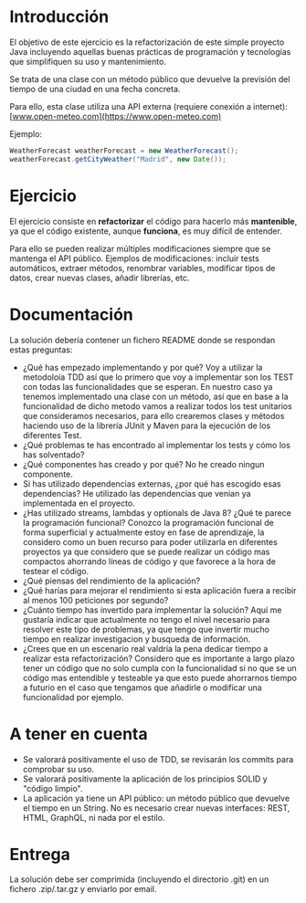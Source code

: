 # Introducción

El objetivo de este ejercicio es la refactorización de este simple proyecto Java incluyendo aquellas buenas prácticas
de programación y tecnologías que simplifiquen su uso y mantenimiento.

Se trata de una clase con un método público que devuelve la previsión del tiempo de una ciudad en una fecha concreta.

Para ello, esta clase utiliza una API externa (requiere conexión a internet): [www.open-meteo.com](https://www.open-meteo.com) 

Ejemplo:

```java
WeatherForecast weatherForecast = new WeatherForecast();
weatherForecast.getCityWeather("Madrid", new Date());
```


# Ejercicio

El ejercicio consiste en **refactorizar** el código para hacerlo más **mantenible**, ya que el código existente, aunque **funciona**, es muy difícil de entender. 
  
Para ello se pueden realizar múltiples modificaciones siempre que se mantenga el API público. Ejemplos de modificaciones: incluir tests automáticos, extraer métodos, renombrar variables, modificar tipos de datos, crear nuevas clases, añadir librerías, etc. 


# Documentación

La solución debería contener un fichero README donde se respondan estas preguntas:
- ¿Qué has empezado implementando y por qué?
Voy a utilizar la metodoloía TDD así que lo primero que voy a implementar son los TEST con todas las funcionalidades que se esperan. En nuestro caso ya tenemos implementado una clase con un método, así que en base a la funcionalidad de dicho metodo  vamos a realizar todos los test unitarios que consideramos necesarios, para ello crearemos clases y métodos haciendo uso de la librería JUnit y Maven para la ejecución de los diferentes Test.
- ¿Qué problemas te has encontrado al implementar los tests y cómo los has solventado?
- ¿Qué componentes has creado y por qué?
No he creado ningun componente.
- Si has utilizado dependencias externas, ¿por qué has escogido esas dependencias?
He utilizado las dependencias que venian ya implementada en el proyecto.
- ¿Has utilizado  streams, lambdas y optionals de Java 8? ¿Qué te parece la programación funcional?
Conozco la programación funcional de forma superficial y actualmente estoy en fase de aprendizaje, la considero como un buen recurso para poder utilizarla en diferentes proyectos ya que considero que se puede realizar un código mas compactos ahorrando líneas de código y que favorece a la hora de testear el código.
- ¿Qué piensas del rendimiento de la aplicación? 
- ¿Qué harías para mejorar el rendimiento si esta aplicación fuera a recibir al menos 100 peticiones por segundo?
- ¿Cuánto tiempo has invertido para implementar la solución? 
Aquí me gustaría indicar que actualmente no tengo el nivel necesario para resolver este tipo de problemas, ya que tengo que invertir mucho tiempo en realizar investigacion y busqueda de información.
- ¿Crees que en un escenario real valdría la pena dedicar tiempo a realizar esta refactorización?
Considero que es importante a largo plazo tener un código que no solo cumpla con la funcionalidad si no que se un código mas entendible y testeable ya que esto puede ahorrarnos tiempo a futurio en el caso que tengamos que añadirle o modificar una funcionalidad por ejemplo.

# A tener en cuenta

- Se valorará positivamente el uso de TDD, se revisarán los commits para comprobar su uso.
- Se valorará positivamente la aplicación de los principios SOLID y "código limpio".
- La aplicación ya tiene un API público: un método público que devuelve el tiempo en un String. No es necesario crear nuevas interfaces: REST, HTML, GraphQL, ni nada por el estilo.


# Entrega

La solución debe ser comprimida (incluyendo el directorio .git) en un fichero .zip/.tar.gz y enviarlo por email.
